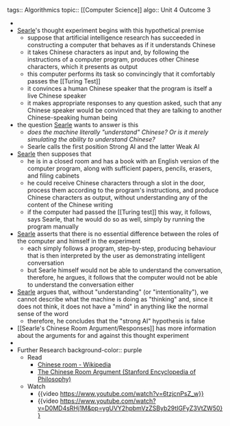tags:: Algorithmics
topic:: [[Computer Science]]
algo:: Unit 4 Outcome 3

-
- [Searle](https://en.wikipedia.org/wiki/John_Searle)'s thought experiment begins with this hypothetical premise
	- suppose that artificial intelligence research has succeeded in constructing a computer that behaves as if it understands Chinese
	- it takes Chinese characters as input and, by following the instructions of a computer program, produces other Chinese characters, which it presents as output
	- this computer performs its task so convincingly that it comfortably passes the [[Turing Test]]
	- it convinces a human Chinese speaker that the program is itself a live Chinese speaker
	- it makes appropriate responses to any question asked, such that any Chinese speaker would be convinced that they are talking to another Chinese-speaking human being
- the question [Searle](https://en.wikipedia.org/wiki/John_Searle) wants to answer is this
	- *does the machine literally "understand" Chinese? Or is it merely simulating the ability to understand Chinese?*
	- Searle calls the first position Strong AI and the latter Weak AI
- [Searle](https://en.wikipedia.org/wiki/John_Searle) then supposes that
	- he is in a closed room and has a book with an English version of the computer program, along with sufficient papers, pencils, erasers, and filing cabinets
	- he could receive Chinese characters through a slot in the door, process them according to the program's instructions, and produce Chinese characters as output, without understanding any of the content of the Chinese writing
	- if the computer had passed the [[Turing test]] this way, it follows, says Searle, that he would do so as well, simply by running the program manually
- [Searle](https://en.wikipedia.org/wiki/John_Searle) asserts that there is no essential difference between the roles of the computer and himself in the experiment
	- each simply follows a program, step-by-step, producing behaviour that is then interpreted by the user as demonstrating intelligent conversation
	- but Searle himself would not be able to understand the conversation, therefore, he argues, it follows that the computer would not be able to understand the conversation either
- [Searle](https://en.wikipedia.org/wiki/John_Searle) argues that, without "understanding" (or "intentionality"), we cannot describe what the machine is doing as "thinking" and, since it does not think, it does not have a "mind" in anything like the normal sense of the word
	- therefore, he concludes that the "strong AI" hypothesis is false
- [[Searle's Chinese Room Argument/Responses]] has more information about the arguments for and against this thought experiment
-
- Further Research
  background-color:: purple
	- Read
		- [Chinese room - Wikipedia](https://en.wikipedia.org/wiki/Chinese_room)
		- [The Chinese Room Argument (Stanford Encyclopedia of Philosophy)](https://plato.sydney.edu.au/entries/chinese-room/)
	- Watch
		- {{video https://www.youtube.com/watch?v=6tzjcnPsZ_w}}
		- {{video https://www.youtube.com/watch?v=D0MD4sRHj1M&pp=ygUVY2hpbmVzZSByb29tIGFyZ3VtZW50}}